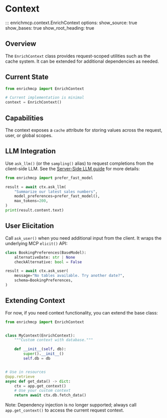 # Context

::: enrichmcp.context.EnrichContext
    options:
        show_source: true
        show_bases: true
        show_root_heading: true

## Overview

The `EnrichContext` class provides request-scoped utilities such as the cache system.
It can be extended for additional dependencies as needed.

## Current State

```python
from enrichmcp import EnrichContext

# Current implementation is minimal
context = EnrichContext()
```

## Capabilities

The context exposes a `cache` attribute for storing values across the request,
user, or global scopes.

## LLM Integration

Use `ask_llm()` (or the `sampling()` alias) to request completions from the client-side LLM. See the [Server-Side LLM guide](../server_side_llm.md) for more details:

```python
from enrichmcp import prefer_fast_model

result = await ctx.ask_llm(
    "Summarize our latest sales numbers",
    model_preferences=prefer_fast_model(),
    max_tokens=200,
)
print(result.content.text)
```

## User Elicitation

Call `ask_user()` when you need additional input from the client. It wraps the
underlying MCP `elicit()` API:

```python
class BookingPreferences(BaseModel):
    alternativeDate: str | None
    checkAlternative: bool = False

result = await ctx.ask_user(
    message="No tables available. Try another date?",
    schema=BookingPreferences,
)
```

## Extending Context

For now, if you need context functionality, you can extend the base class:

```python
from enrichmcp import EnrichContext


class MyContext(EnrichContext):
    """Custom context with database."""

    def __init__(self, db):
        super().__init__()
        self.db = db


# Use in resources
@app.retrieve
async def get_data() -> dict:
    ctx = app.get_context()
    # Use your custom context
    return await ctx.db.fetch_data()
```

Note: Dependency injection is no longer supported; always call ``app.get_context()`` to access the current request context.
